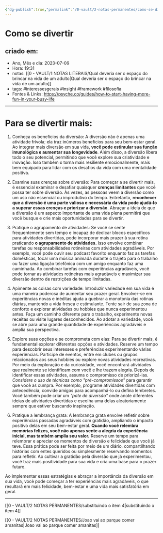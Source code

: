 ```yaml
---
{"dg-publish":true,"permalink":"/0-vault/2-notas-permanentes/como-se-divertir/","tags":["permanente","interessesgerais","insight","framework","filosofia"],"dgHomeLink":true,"dgShowLocalGraph":true,"dgShowFileTree":true,"dgEnableSearch":true}
---
```


# Como se divertir

## criado em: 
-  Ano, Mês e dia: 2023-07-06
- Hora: 19:31
- notas: [[0 - VAULT/1 NOTAS LITERAIS/Qual deveria ser o espaço do brincar na vida de um adulto\|Qual deveria ser o espaço do brincar na vida de um adulto]]
- tags: #interessesgerais #insight #framework #filosofia 
- Fontes & Links: https://psyche.co/guides/how-to-start-having-more-fun-in-your-busy-life
---

# Para se divertir mais:

1. Conheça os benefícios da diversão:
A diversão não é apenas uma atividade frívola; ela traz inúmeros benefícios para seu bem-estar geral. Ao integrar mais diversão em sua vida, **você pode estimular sua função imunológica e aumentar sua longevidade**. Além disso, a diversão libera todo o seu potencial, permitindo que você explore sua criatividade e inovação. Isso também o torna mais resiliente emocionalmente, mais bem equipado para lidar com os desafios da vida com uma mentalidade positiva.

2. Examine suas crenças sobre diversão:
Para começar a se divertir mais, é essencial examinar e desafiar quaisquer **crenças limitantes** que você possa ter sobre diversão. Às vezes, as pessoas veem a diversão como um uso não essencial ou improdutivo do tempo. Entretanto, **reconhecer que a diversão é uma parte valiosa e necessária da vida pode ajudá-lo a superar essas crenças e priorizar a diversão**. Abraçar a ideia de que a diversão é um aspecto importante de uma vida plena permitirá que você busque e crie mais oportunidades para se divertir.

3. Pratique o agrupamento de atividades:
Se você se sente frequentemente sem tempo e incapaz de dedicar blocos específicos para atividades divertidas, pode incorporar mais prazer à sua rotina praticando **o agrupamento de atividades.** Isso envolve combinar tarefas ou responsabilidades rotineiras com atividades agradáveis. Por exemplo, você pode ouvir seu podcast favorito enquanto faz as tarefas domésticas, tocar uma música animada durante o trajeto para o trabalho ou fazer uma ligação telefônica com um amigo enquanto faz uma caminhada. Ao combinar tarefas com experiências agradáveis, você pode tornar as atividades rotineiras mais agradáveis e maximizar sua diversão dentro de restrições de tempo limitadas.

4. Apimente as coisas com variedade:
Introduzir variedade em sua vida é uma maneira poderosa de aumentar seu prazer geral. Envolver-se em experiências novas e inéditas ajuda a quebrar a monotonia das rotinas diárias, mantendo a vida fresca e estimulante. Tente sair de sua zona de conforto e explorar atividades ou hobbies que nunca experimentou antes. Faça um caminho diferente para o trabalho, experimente novas receitas ou visite lugares desconhecidos. Ao adotar a variedade, você se abre para uma grande quantidade de experiências agradáveis e amplia sua perspectiva.

5. Explore suas opções e se comprometa com elas:
Para se divertir mais, é fundamental explorar diferentes opções e atividades. Reserve um tempo para descobrir seus interesses e preferências experimentando várias experiências. Participe de eventos, entre em clubes ou grupos relacionados aos seus hobbies ou explore novas atividades recreativas. Por meio da exploração e da curiosidade, você encontrará atividades que realmente se identificam com você e lhe trazem alegria. Depois de identificar essas atividades, assuma o compromisso de priorizá-las. *Considere o uso de técnicas como "pré-compromissos"* para garantir que você as cumpra. Por exemplo, programe atividades divertidas com antecedência, convide amigos para acompanhá-lo ou defina lembretes. Você também pode criar um *"pote de diversão"* onde anote diferentes ideias de atividades divertidas e escolha uma delas aleatoriamente sempre que estiver buscando inspiração.

6. Pratique a lembrança grata:
A lembrança grata envolve refletir sobre experiências passadas agradáveis com gratidão, ampliando o impacto positivo delas em seu bem-estar geral. **Quando você relembra memórias felizes, você não apenas sente a alegria da experiência inicial, mas também amplia seu valor.** Reserve um tempo para relembrar e apreciar os momentos de diversão e felicidade que você já teve. Essa prática pode ser feita por meio de um diário, compartilhando histórias com entes queridos ou simplesmente reservando momentos para refletir. Ao cultivar a gratidão pela diversão que já experimentou, você traz mais positividade para sua vida e cria uma base para o prazer futuro.

Ao implementar essas estratégias e abraçar a importância da diversão em sua vida, você pode começar a ter experiências mais agradáveis, o que resultará em mais felicidade, bem-estar e uma vida mais satisfatória em geral.

---
[[0 - VAULT/2 NOTAS PERMANENTES/substituindo o item 4\|substituindo o item 4]]

[[0 - VAULT/2 NOTAS PERMANENTES/Joao vai ao parque comer amanitas\|Joao vai ao parque comer amanitas]]